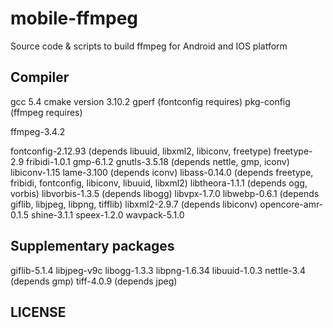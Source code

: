 # mobile-ffmpeg
Source code & scripts to build ffmpeg for Android and IOS platform


Compiler
--------------------
gcc 5.4
cmake version 3.10.2
gperf (fontconfig requires)
pkg-config (ffmpeg requires)

ffmpeg-3.4.2

fontconfig-2.12.93 (depends libuuid, libxml2, libiconv, freetype)
freetype-2.9
fribidi-1.0.1
gmp-6.1.2
gnutls-3.5.18 (depends nettle, gmp, iconv)
libiconv-1.15
lame-3.100 (depends iconv)
libass-0.14.0 (depends freetype, fribidi, fontconfig, libiconv, libuuid, libxml2)
libtheora-1.1.1 (depends ogg, vorbis)
libvorbis-1.3.5 (depends libogg)
libvpx-1.7.0
libwebp-0.6.1 (depends giflib, libjpeg, libpng, tifflib)
libxml2-2.9.7 (depends libiconv)
opencore-amr-0.1.5
shine-3.1.1
speex-1.2.0
wavpack-5.1.0


Supplementary packages
--------------------
giflib-5.1.4
libjpeg-v9c
libogg-1.3.3
libpng-1.6.34
libuuid-1.0.3
nettle-3.4 (depends gmp)
tiff-4.0.9 (depends jpeg)

LICENSE
--------------------
